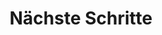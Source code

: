 ---
title: Nächste Schritte
eleventyNavigation:
  title: Nächste Schritte
  key: dg_next
  order: 8
  parent: dg
layout: "../de/next.md"
---